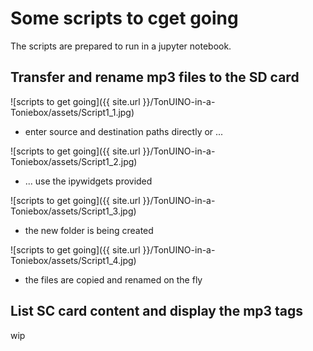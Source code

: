 # Some scripts to cget going

The scripts are prepared to run in a jupyter notebook. 

## Transfer and rename mp3 files to the SD card

![scripts to get going]({{ site.url }}/TonUINO-in-a-Toniebox/assets/Script1_1.jpg)
- enter source and destination paths directly or ... 

![scripts to get going]({{ site.url }}/TonUINO-in-a-Toniebox/assets/Script1_2.jpg)
- ... use the ipywidgets provided
 
![scripts to get going]({{ site.url }}/TonUINO-in-a-Toniebox/assets/Script1_3.jpg)
- the new folder is being created

![scripts to get going]({{ site.url }}/TonUINO-in-a-Toniebox/assets/Script1_4.jpg)
- the files are copied and renamed on the fly

## List SC card content and display the mp3 tags

wip
